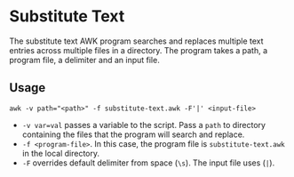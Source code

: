 # Substitute Text

The substitute text AWK program searches and replaces multiple text entries across multiple files in a directory. The program takes a path, a program file, a delimiter and an input file.

## Usage

    awk -v path="<path>" -f substitute-text.awk -F'|' <input-file>

* `-v var=val` passes a variable to the script. Pass a `path` to directory containing the files that the program will search and replace.
* `-f <program-file>`. In this case, the program file is `substitute-text.awk` in the local directory.
* `-F` overrides default delimiter from space (`\s`). The input file uses (`|`).
